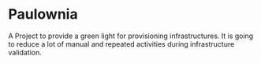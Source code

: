 # Paulownia
A Project to provide a green light for provisioning infrastructures.
It is going to reduce a lot of manual and repeated activities during infrastructure validation.
